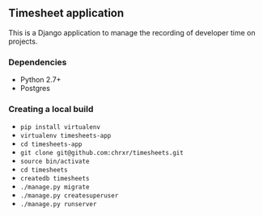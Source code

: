## Timesheet application

This is a Django application to manage the recording of developer time on projects.

### Dependencies

* Python 2.7+
* Postgres

### Creating a local build

* `pip install virtualenv`
* `virtualenv timesheets-app`
* `cd timesheets-app`
* `git clone git@github.com:chrxr/timesheets.git`
* `source bin/activate`
* `cd timesheets`
* `createdb timesheets`
* `./manage.py migrate`
* `./manage.py createsuperuser`
* `./manage.py runserver`
